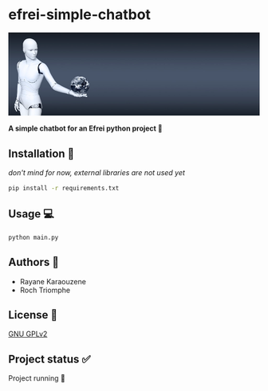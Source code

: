 # efrei-simple-chatbot

![img.png](img_1.png)

**A simple chatbot for an Efrei python project :robot:**


## Installation :wrench:
*don't mind for now, external libraries are not used yet*
```bash
pip install -r requirements.txt
```

## Usage :computer:
```bash
python main.py
```

## Authors :art:
- Rayane Karaouzene
- Roch Triomphe

## License :page_facing_up:
[GNU GPLv2](https://choosealicense.com/licenses/gpl-2.0/)

## Project status :white_check_mark:
Project running :runner: